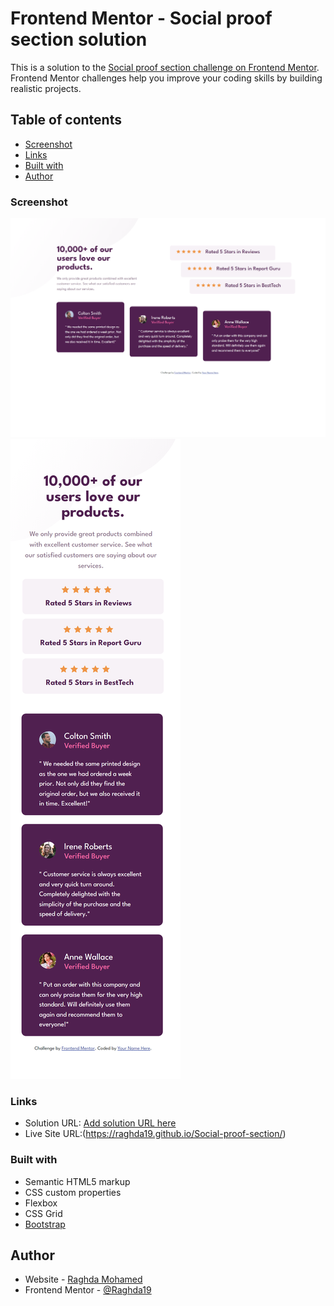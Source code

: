 # Frontend Mentor - Social proof section solution

This is a solution to the [Social proof section challenge on Frontend Mentor](https://www.frontendmentor.io/challenges/social-proof-section-6e0qTv_bA). Frontend Mentor challenges help you improve your coding skills by building realistic projects. 

## Table of contents

  - [Screenshot](#screenshot)
  - [Links](#links)
  - [Built with](#built-with)
  - [Author](#author)



### Screenshot

<img src="Screenshot/Desktop.png" alt="Desktop">
<img src="Screenshot/Phone.png" alt="Phone">


### Links

- Solution URL: [Add solution URL here](https://github.com/Raghda19/Social-proof-section.git)
- Live Site URL:(https://raghda19.github.io/Social-proof-section/)


### Built with

- Semantic HTML5 markup
- CSS custom properties
- Flexbox
- CSS Grid
- [Bootstrap]( https://getbootstrap.com/docs/5.3/getting-started/introduction/) 


## Author

- Website - [Raghda Mohamed](https://raghda19.github.io/Social-proof-section/)
- Frontend Mentor - [@Raghda19](https://www.frontendmentor.io/profile/Raghda19)

